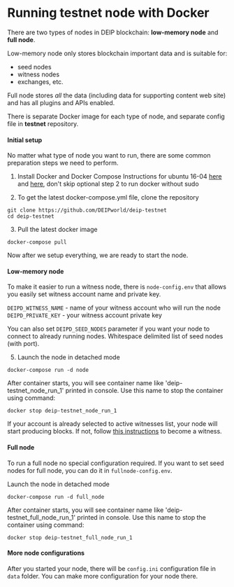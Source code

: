 # Running testnet node with Docker

There are two types of nodes in DEIP blockchain: **low-memory node** and **full node**.

Low-memory node only stores blockchain important data and is suitable for:
 - seed nodes
 - witness nodes
 - exchanges, etc.

Full node stores *all* the data (including data for supporting content web site) and has all plugins and APIs enabled.

There is separate Docker image for each type of node, and separate config file in **testnet** repository.

#### Initial setup
No matter what type of node you want to run, there are some common preparation steps we need to perform.

1. Install Docker and Docker Compose
Instructions for ubuntu 16-04 [here](https://www.digitalocean.com/community/tutorials/how-to-install-and-use-docker-on-ubuntu-16-04) and [here](https://docs.docker.com/compose/install/#prerequisites), don't skip optional step 2 to run docker without sudo

2. To get the latest docker-compose.yml file, clone the repository
```
git clone https://github.com/DEIPworld/deip-testnet
cd deip-testnet
```

3. Pull the latest docker image
```
docker-compose pull
```

Now after we setup everything, we are ready to start the node.

#### Low-memory node
To make it easier to run a witness node, there is `node-config.env` that allows you easily set witness account name and private key.

`DEIPD_WITNESS_NAME` - name of your witness account who will run the node \
`DEIPD_PRIVATE_KEY` - your witness account private key

You can also set `DEIPD_SEED_NODES` parameter if you want your node to connect to already running nodes. Whitespace delimited list of seed nodes (with port).

5. Launch the node in detached mode
```
docker-compose run -d node
```
After container starts, you will see container name like 'deip-testnet_node_run_1' printed in console. Use this name to stop the container using command:
```
docker stop deip-testnet_node_run_1
```

If your account is already selected to active witnesses list, your node will start producing blocks. If not, follow [this instructions](https://github.com/DEIPworld/deip-testnet/blob/master/docs/how-to-become-a-witness.md) to become a witness.

#### Full node
To run a full node no special configuration required. If you want to set seed nodes for full node, you can do it in `fullnode-config.env`.

Launch the node in detached mode
```
docker-compose run -d full_node
```
After container starts, you will see container name like 'deip-testnet_full_node_run_1' printed in console. Use this name to stop the container using command:
```
docker stop deip-testnet_full_node_run_1
```

#### More node configurations
After you started your node, there will be `config.ini` configuration file in `data` folder. You can make more configuration for your node there.
